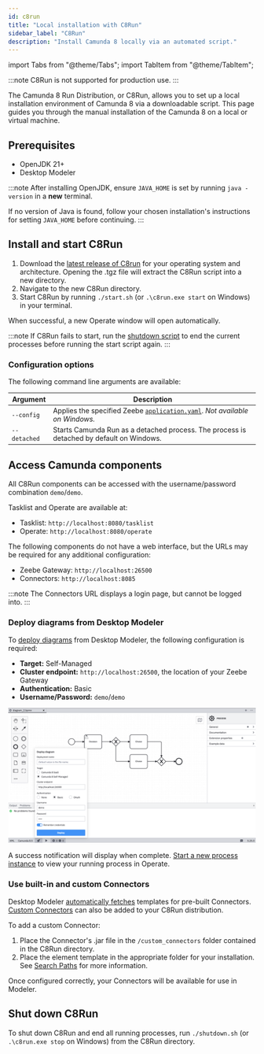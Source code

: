 ```yaml
---
id: c8run
title: "Local installation with C8Run"
sidebar_label: "C8Run"
description: "Install Camunda 8 locally via an automated script."
---
```


import Tabs from "@theme/Tabs";
import TabItem from "@theme/TabItem";

:::note
C8Run is not supported for production use.
:::

The Camunda 8 Run Distribution, or C8Run, allows you to set up a local installation environment of Camunda 8 via a downloadable script. This page guides you through the manual installation of the Camunda 8 on a local or virtual machine.

## Prerequisites

- OpenJDK 21+
- Desktop Modeler

:::note
After installing OpenJDK, ensure `JAVA_HOME` is set by running `java -version` in a **new** terminal.

If no version of Java is found, follow your chosen installation's instructions for setting `JAVA_HOME` before continuing.
:::

## Install and start C8Run

1. Download the [latest release of C8run](https://github.com/camunda/camunda/releases/tag/c8run-8.6.0-alpha3) for your operating system and architecture. Opening the .tgz file will extract the C8Run script into a new directory.
2. Navigate to the new C8Run directory.
3. Start C8Run by running `./start.sh` (or `.\c8run.exe start` on Windows) in your terminal.

When successful, a new Operate window will open automatically.

:::note
If C8Run fails to start, run the [shutdown script](#shut-down-c8run) to end the current processes before running the start script again.
:::

### Configuration options

The following command line arguments are available:

| Argument     | Description                                                                                                                                  |
| ------------ | -------------------------------------------------------------------------------------------------------------------------------------------- |
| `--config`   | Applies the specified Zeebe [`application.yaml`](/self-managed/zeebe-deployment/configuration/configuration.md). _Not available on Windows._ |
| `--detached` | Starts Camunda Run as a detached process. The process is detached by default on Windows.                                                     |

## Access Camunda components

All C8Run components can be accessed with the username/password combination `demo`/`demo`.

Tasklist and Operate are available at:

- Tasklist: `http://localhost:8080/tasklist`
- Operate: `http://localhost:8080/operate`

The following components do not have a web interface, but the URLs may be required for any additional configuration:

- Zeebe Gateway: `http://localhost:26500`
- Connectors: `http://localhost:8085`

:::note
The Connectors URL displays a login page, but cannot be logged into.
:::

### Deploy diagrams from Desktop Modeler

To [deploy diagrams](/docs/self-managed/modeler/desktop-modeler/deploy-to-self-managed.md) from Desktop Modeler, the following configuration is required:

- **Target:** Self-Managed
- **Cluster endpoint:** `http://localhost:26500`, the location of your Zeebe Gateway
- **Authentication:** Basic
- **Username/Password:** `demo`/`demo`

![The default credentials to deploy a diagram to Zeebe](./img/c8run-deploy-diagram.png)

A success notification will display when complete. [Start a new process instance](/docs/components/modeler/desktop-modeler/start-instance.md) to view your running process in Operate.

### Use built-in and custom Connectors

Desktop Modeler [automatically fetches](components/modeler/desktop-modeler/use-connectors/#fetch-camunda-8-connector-templates-automatically) templates for pre-built Connectors. [Custom Connectors](/docs/components/connectors/custom-built-connectors/connector-sdk.md) can also be added to your C8Run distribution.

To add a custom Connector:

1. Place the Connector's .jar file in the `/custom_connectors` folder contained in the C8Run directory.
2. Place the element template in the appropriate folder for your installation. See [Search Paths](/docs/components/modeler/desktop-modeler/search-paths/search-paths.md) for more information.

Once configured correctly, your Connectors will be available for use in Modeler.

## Shut down C8Run

To shut down C8Run and end all running processes, run `./shutdown.sh` (or `.\c8run.exe stop` on Windows) from the C8Run directory.
